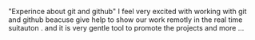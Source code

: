 "Experince about   git and   github"
I  feel  very  excited with  working with git and github  beacuse   give help to  show our    work  remotly  in the real  time suitauton   . and it  is very  gentle tool to  promote  the  projects  and  more  ...